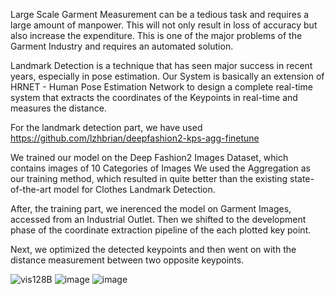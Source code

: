 


Large Scale Garment Measurement can be a tedious task and requires a large amount of manpower. This will not only result in loss of accuracy but also increase the expenditure. This is one of the major problems of the Garment Industry and requires an automated solution. 

Landmark Detection is a technique that has seen major success in recent years, especially in pose estimation. Our System is basically an extension of HRNET - Human Pose Estimation Network to design a complete real-time system that extracts the coordinates of the Keypoints in real-time and measures the distance.

For the landmark detection part, we have used https://github.com/lzhbrian/deepfashion2-kps-agg-finetune

We trained our model on the Deep Fashion2 Images Dataset, which contains images of 10 Categories of Images  We used the Aggregation as our training method, which resulted in quite better than the existing state-of-the-art model for Clothes Landmark Detection.

After, the training part, we inerenced the model on Garment Images, accessed from an Industrial Outlet. Then we shifted to the development phase of the coordinate extraction pipeline of the each plotted key point.

Next, we optimized the detected keypoints and then went on with the distance measurement between two opposite keypoints.


![vis128B](https://user-images.githubusercontent.com/60814171/217742683-246691c5-4891-43e2-8938-ff2849e564c5.png)
![image](https://github.com/pranava1709/Garment_Measure/assets/60814171/cc13eccd-4b6a-47b4-9fe0-79bd9463db9b)
![image](https://github.com/pranava1709/Garment_Measure/assets/60814171/81d4cdad-4947-4f82-be18-147547755342)


